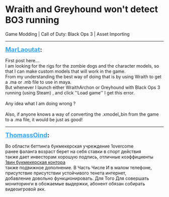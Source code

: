 # Wraith and Greyhound won't detect BO3 running
Game Modding | Call of Duty: Black Ops 3 | Asset Importing

---
<strong style="font-size: 1.4em;"><span style="text-decoration: underline;text-decoration-color: #34a7f9;"><span style="color:#34a7f9;">MarLaoutat</span></span>:</strong>

<p>First post here...<br />I am looking for the rigs for the zombie dogs and the character models, so that I can make custom models that will work in the game.<br />From my understanding the best way of doing that is by using Wraith to get a .ma or .mb file to use in maya.<br />But whenever I launch either WraithArchon or Greyhound with Black Ops 3 running (using Steam) , and click &#39;&#39;Load game&#39;&#39; I get this error. <br /><br />Any idea what I am doing wrong ?<br /><br />Also, if anyone knows a way of converting the .xmodel_bin from the game to a .ma file, it would be just as good!</p>

---
<strong style="font-size: 1.4em;"><span style="text-decoration: underline;text-decoration-color: #34a7f9;"><span style="color:#34a7f9;">ThomassOind</span></span>:</strong>

<p>Во области беттинга букмекерская учреждение 1overcome <br />ранее фаланга возраст берет на себя ставки в спорт действия <br />также дает инвесторам хорошую подпись, отличные коэффициенты <a href="https://freecomrussia.ru">1вин букмекерская контора </a> <br />также подвижное дополнение. В Часть Числе И в малом телефоне, <br />присутствие присутствии устойчивого тенета интернет, <br />добавление довольно функционировать. Для Того Для совершать <br />мониторинги в обожаемые выдержки, абонент обязан собирать <br />видеоигровой акк.</p>
